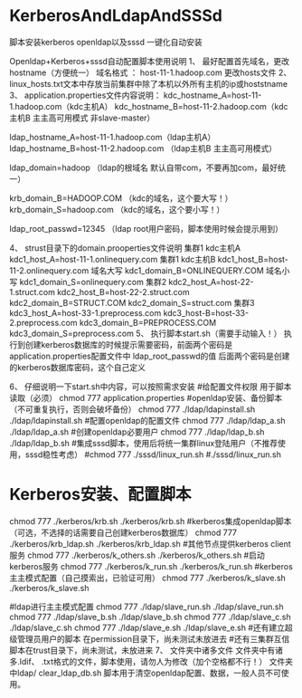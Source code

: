 # KerberosAndLdapAndSSSd
脚本安装kerberos openldap以及sssd 一键化自动安装


Openldap+Kerberos+sssd自动配置脚本使用说明
1、	最好配置首先域名，更改hostname（方便统一）
域名格式 ： host-11-1.hadoop.com
更改hosts文件
2、	linux_hosts.txt文本中存放当前集群中除了本机以外所有主机的ip或hoststname
3、	application.properties文件内容说明：
kdc_hostname_A=host-11-1.hadoop.com（kdc主机A）
kdc_hostname_B=host-11-2.hadoop.com（kdc主机B  主主高可用模式 非slave-master）

ldap_hostname_A=host-11-1.hadoop.com（ldap主机A）
ldap_hostname_B=host-11-2.hadoop.com （ldap主机B 主主高可用模式）

ldap_domain=hadoop  （ldap的根域名 默认自带com，不要再加com，最好统一）

krb_domain_B=HADOOP.COM （kdc的域名，这个要大写！）
krb_domain_S=hadoop.com （kdc的域名，这个要小写！）

ldap_root_passwd=12345 （ldap root用户密码，脚本使用时候会提示用到）


4、	strust目录下的domain.prooperties文件说明
    集群1 kdc主机A
kdc1_host_A=host-11-1.onlinequery.com
集群1 kdc主机B
kdc1_host_B=host-11-2.onlinequery.com
域名大写
kdc1_domain_B=ONLINEQUERY.COM
域名小写
kdc1_domain_S=onlinequery.com
集群2
kdc2_host_A=host-22-1.struct.com
kdc2_host_B=host-22-2.struct.com
kdc2_domain_B=STRUCT.COM
kdc2_domain_S=struct.com
集群3
kdc3_host_A=host-33-1.preprocess.com
kdc3_host-B=host-33-2.preprocess.com
kdc3_domain_B=PREPROCESS.COM
kdc3_domain_S=preprocess.com
5、	执行脚本start.sh（需要手动输入！）
执行到创建kerberos数据库的时候提示需要密码，前面两个密码是application.properties配置文件中 ldap_root_passwd的值 后面两个密码是创建的kerberos数据库密码，这个自己定义
 

6、	仔细说明一下start.sh中内容，可以按照需求安装
#给配置文件权限 用于脚本读取（必须）
chmod 777 application.properties
#openldap安装、备份脚本（不可重复执行，否则会破坏备份）
chmod 777 ./ldap/ldapinstall.sh
./ldap/ldapinstall.sh
#配置openldap的配置文件
chmod 777 ./ldap/ldap_a.sh
./ldap/ldap_a.sh
#创建openldap必要用户
chmod 777 ./ldap/ldap_b.sh
./ldap/ldap_b.sh
#集成sssd脚本，使用后将统一集群linux登陆用户（不推荐使用，sssd稳性考虑）
#chmod 777 ./sssd/linux_run.sh
#./sssd/linux_run.sh
# Kerberos安装、配置脚本
chmod 777 ./kerberos/krb.sh
./kerberos/krb.sh
#kerberos集成openldap脚本（可选，不选择的话需要自己创建kerberos数据库）
chmod 777 ./kerberos/krb_ldap.sh
./kerberos/krb_ldap.sh
#其他节点提供kerberos client服务
chmod 777 ./kerberos/k_others.sh
./kerberos/k_others.sh
#启动kerberos服务
chmod 777 ./kerberos/k_run.sh
./kerberos/k_run.sh
#kerberos主主模式配置（自己摸索出，已验证可用）
chmod 777 ./kerberos/k_slave.sh
./kerberos/k_slave.sh

#ldap进行主主模式配置
chmod 777 ./ldap/slave_run.sh
./ldap/slave_run.sh
chmod 777 ./ldap/slave_b.sh
./ldap/slave_b.sh
chmod 777 ./ldap/slave_c.sh
./ldap/slave_c.sh
chmod 777 ./ldap/slave_e.sh
./ldap/slave_e.sh
#还有建立超级管理员用户的脚本 在permission目录下，尚未测试未放进去
#还有三集群互信脚本在trust目录下，尚未测试，未放进来
7、	文件夹中诸多文件
文件夹中有诸多.ldif、 .txt格式的文件，脚本使用，请勿人为修改（加个空格都不行！）
文件夹中ldap/ clear_ldap_db.sh 脚本用于清空openldap配置、数据，一般人员不可使用。
